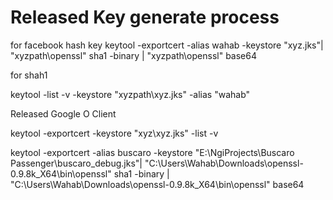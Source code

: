 
# Released Key generate process

 for facebook hash key
keytool -exportcert -alias wahab -keystore "xyz.jks"| "xyzpath\openssl" sha1 -binary | "xyzpath\openssl" base64



 for shah1

keytool -list -v -keystore "xyzpath\xyz.jks" -alias "wahab"

Released Google O Client

keytool -exportcert -keystore "xyz\xyz.jks" -list -v


 keytool -exportcert -alias buscaro -keystore "E:\NgiProjects\Buscaro Passenger\buscaro_debug.jks"| "C:\Users\Wahab\Downloads\openssl-0.9.8k_X64\bin\openssl" sha1 -binary | "C:\Users\Wahab\Downloads\openssl-0.9.8k_X64\bin\openssl" base64
